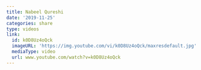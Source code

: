 ```yaml
---
title: Nabeel Qureshi
date: '2019-11-25'
categories: share
type: videos
link:
  id: k0D8Uz4oQck
  imageURL: 'https://img.youtube.com/vi/k0D8Uz4oQck/maxresdefault.jpg'
  mediaType: video
  url: www.youtube.com/watch?v=k0D8Uz4oQck
---
```


